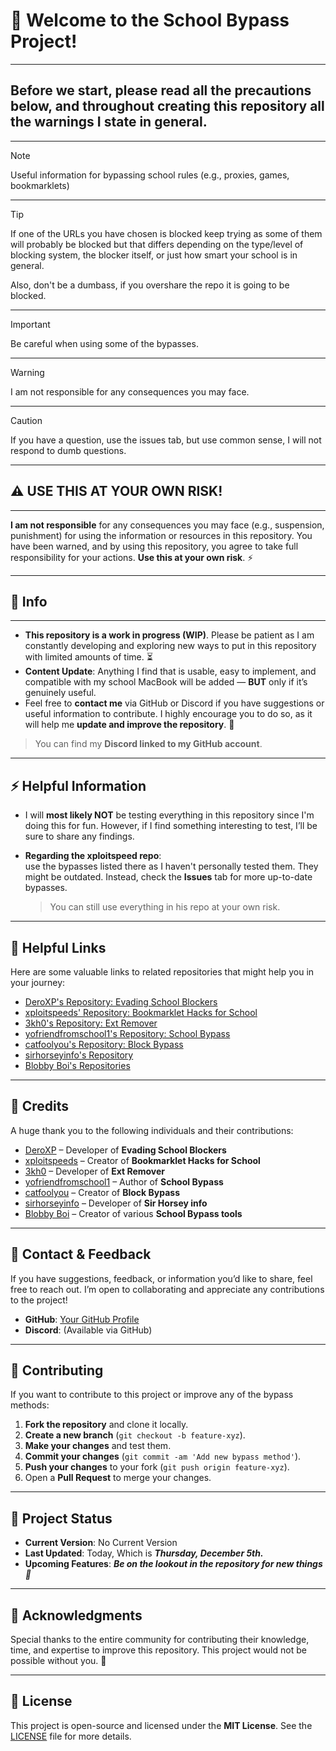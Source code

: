 # 🚀 Welcome to the School Bypass Project!
---
## Before we start, please read all the precautions below, and throughout creating this repository all the warnings I state in general.
---
> [!NOTE]
> Useful information for bypassing school rules (e.g., proxies, games, bookmarklets)
---
> [!TIP]
> If one of the URLs you have chosen is blocked keep trying as some of them will probably be blocked but that differs depending on the type/level of blocking system, the blocker itself, or just how smart your school is in general.
> 
> Also, don't be a dumbass, if you overshare the repo it is going to be blocked.
---
> [!IMPORTANT]
> Be careful when using some of the bypasses.
---
> [!WARNING]
> I am not responsible for any consequences you may face.
---
> [!CAUTION]
> If you have a question, use the issues tab, but use common sense,  I will not respond to dumb questions.
---
## ⚠️ USE THIS AT YOUR OWN RISK!
---
**I am not responsible** for any consequences you may face (e.g., suspension, punishment) for using the information or resources in this repository. You have been warned, and by using this repository, you agree to take full responsibility for your actions. **Use this at your own risk**. ⚡

---

## 📝 Info
---
- **This repository is a work in progress (WIP)**. Please be patient as I am constantly developing and exploring new ways to put in this repository with limited amounts of time. ⏳
- **Content Update**: Anything I find that is usable, easy to implement, and compatible with my school MacBook will be added — **BUT** only if it’s genuinely useful.
- Feel free to **contact me** via GitHub or Discord if you have suggestions or useful information to contribute. I highly encourage you to do so, as it will help me **update and improve the repository**. 💬

> You can find my **Discord linked to my GitHub account**.

---

## ⚡ Helpful Information

- I will **most likely NOT** be testing everything in this repository since I'm doing this for fun. However, if I find something interesting to test, I’ll be sure to share any findings.
  
- **Regarding the xploitspeed repo**:  
  **<DO> </NOT>** use the bypasses listed there as I haven't personally tested them. They might be outdated. Instead, check the **Issues** tab for more up-to-date bypasses.  
  > You can still use everything in his repo at your own risk.

---
## 🔗 Helpful Links

Here are some valuable links to related repositories that might help you in your journey:

- [DeroXP's Repository: Evading School Blockers](https://github.com/DeroXP/evading-school-blockers)
- [xploitspeeds' Repository: Bookmarklet Hacks for School](https://github.com/xploitspeeds/Bookmarklet-Hacks-For-School)
- [3kh0's Repository: Ext Remover](https://github.com/3kh0/ext-remover)
- [yofriendfromschool1's Repository: School Bypass](https://github.com/yofriendfromschool1/School-Bypass)
- [catfoolyou's Repository: Block Bypass](https://github.com/catfoolyou/Block-Bypass)
- [sirhorseyinfo's Repository](https://github.com/sirhorseyinfo/sirhorseyinfo.github.io)
- [Blobby Boi's Repositories](https://github.com/Blobby-Boi?tab=repositories)

---

## 👏 Credits

A huge thank you to the following individuals and their contributions:

- [DeroXP](https://github.com/DeroXP) – Developer of **Evading School Blockers**
- [xploitspeeds](https://github.com/xploitspeeds) – Creator of **Bookmarklet Hacks for School**
- [3kh0](https://github.com/3kh0) – Developer of **Ext Remover**
- [yofriendfromschool1](https://github.com/yofriendfromschool1) – Author of **School Bypass**
- [catfoolyou](https://github.com/catfoolyou) – Creator of **Block Bypass**
- [sirhorseyinfo](https://github.com/sirhorseyinfo) – Developer of **Sir Horsey info**
- [Blobby Boi](https://github.com/Blobby-Boi) – Creator of various **School Bypass tools**

---

## 💬 Contact & Feedback

If you have suggestions, feedback, or information you’d like to share, feel free to reach out. I’m open to collaborating and appreciate any contributions to the project!

- **GitHub**: [Your GitHub Profile](https://github.com/luh-99)
- **Discord**: (Available via GitHub)

---

## 🔧 Contributing

If you want to contribute to this project or improve any of the bypass methods:

1. **Fork the repository** and clone it locally.
2. **Create a new branch** (`git checkout -b feature-xyz`).
3. **Make your changes** and test them.
4. **Commit your changes** (`git commit -am 'Add new bypass method'`).
5. **Push your changes** to your fork (`git push origin feature-xyz`).
6. Open a **Pull Request** to merge your changes.

---

## 🏁 Project Status

- **Current Version**: No Current Version
- **Last Updated**: Today, Which is ***Thursday, December 5th.***
- **Upcoming Features**: ***Be on the lookout in the repository for new things 👀***

---

## 🙏 Acknowledgments

Special thanks to the entire community for contributing their knowledge, time, and expertise to improve this repository. This project would not be possible without you. 🌟

---

## 📜 License

This project is open-source and licensed under the **MIT License**. See the [LICENSE](https://github.com/luh-99/School-Stuff/blob/main/LICENSE) file for more details.

